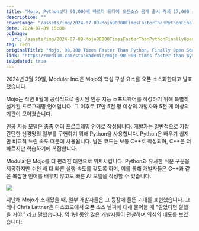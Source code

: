 ```yaml
---
title: "Mojo, Python보다 90,000배 빠르다 드디어 오픈소스 공개 출시 즉시 17,000 스타 돌파"
description: ""
coverImage: "/assets/img/2024-07-09-Mojo90000TimesFasterThanPythonFinallyOpenSourcedJustLaunchedAlreadySurpassing17000Stars_0.png"
date: 2024-07-09 15:00
ogImage:
  url: /assets/img/2024-07-09-Mojo90000TimesFasterThanPythonFinallyOpenSourcedJustLaunchedAlreadySurpassing17000Stars_0.png
tag: Tech
originalTitle: "Mojo, 90,000 Times Faster Than Python, Finally Open Sourced! Just Launched, Already Surpassing 17,000 Stars"
link: "https://medium.com/stackademic/mojo-90-000-times-faster-than-python-finally-open-sourced-777bdd9a1896"
isUpdated: true
---
```


2024년 3월 29일, Modular Inc.은 Mojo의 핵심 구성 요소를 오픈 소스화한다고 발표했습니다.

Mojo는 작년 8월에 공식적으로 출시된 인공 지능 소프트웨어를 작성하기 위해 특별히 설계된 프로그래밍 언어입니다. 그 이후로 17만 5천 명 이상의 개발자와 5천 개 이상의 기관이 모아졌습니다.

인공 지능 모델은 종종 여러 프로그래밍 언어로 작성됩니다. 개발자는 일반적으로 가장 간단한 신경망의 일부를 구현하기 위해 Python을 사용합니다. Python은 배우기 쉽지만 비교적 느린 속도 때문에 사용됩니다. 남은 코드는 보통 C++로 작성되며, C++은 더 빠르지만 학습하기에 복잡합니다.

Modular은 Mojo를 더 편리한 대안으로 위치시킵니다. Python과 유사한 쉬운 구문을 제공하지만 수천 배 더 빠른 실행 속도를 갖도록 하며, 이를 통해 개발자들은 C++과 같은 복잡한 언어를 배우지 않고도 빠른 AI 모델을 작성할 수 있습니다.

<!-- seedividend - 사각형 -->

<ins class="adsbygoogle"
     style="display:block"
     data-ad-client="ca-pub-4877378276818686"
     data-ad-slot="1898504329"
     data-ad-format="auto"
     data-full-width-responsive="true"></ins>

<script>
     (adsbygoogle = window.adsbygoogle || []).push({});
</script>

<img src="/assets/img/2024-07-09-Mojo90000TimesFasterThanPythonFinallyOpenSourcedJustLaunchedAlreadySurpassing17000Stars_0.png" />

지난해 Mojo가 소개됐을 때, 일부 개발자들은 그 등장에 들뜬 기대를 표현했습니다. 그러나 Chris Lattner은 디스코드에서 오픈 소스 날짜에 대해 물어볼 때 "알았다면 말했을 거야." 라고 말했습니다. 약 1년 동안 많은 개발자들이 관찰하며 의심의 태도를 보였습니다:
